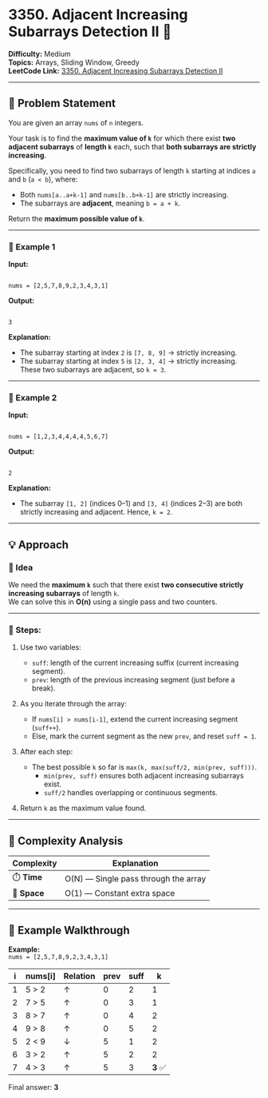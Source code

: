 # 3350. Adjacent Increasing Subarrays Detection II 🔢

**Difficulty:** Medium  
**Topics:** Arrays, Sliding Window, Greedy  
**LeetCode Link:** [3350. Adjacent Increasing Subarrays Detection II](https://leetcode.com/problems/adjacent-increasing-subarrays-detection-ii/)

---

## 🧩 Problem Statement

You are given an array `nums` of `n` integers.

Your task is to find the **maximum value of `k`** for which there exist **two adjacent subarrays** of **length `k`** each, such that **both subarrays are strictly increasing**.

Specifically, you need to find two subarrays of length `k` starting at indices `a` and `b` (`a < b`), where:

- Both `nums[a..a+k-1]` and `nums[b..b+k-1]` are strictly increasing.
- The subarrays are **adjacent**, meaning `b = a + k`.

Return the **maximum possible value of `k`**.

---

### 🔹 Example 1

**Input:**

```

nums = [2,5,7,8,9,2,3,4,3,1]

```

**Output:**

```

3

```

**Explanation:**

- The subarray starting at index `2` is `[7, 8, 9]` → strictly increasing.
- The subarray starting at index `5` is `[2, 3, 4]` → strictly increasing.  
  These two subarrays are adjacent, so `k = 3`.

---

### 🔹 Example 2

**Input:**

```

nums = [1,2,3,4,4,4,4,5,6,7]

```

**Output:**

```

2

```

**Explanation:**

- The subarray `[1, 2]` (indices 0–1) and `[3, 4]` (indices 2–3) are both strictly increasing and adjacent.
  Hence, `k = 2`.

---

## 💡 Approach

### 🔸 Idea

We need the **maximum `k`** such that there exist **two consecutive strictly increasing subarrays** of length `k`.  
We can solve this in **O(n)** using a single pass and two counters.

---

### 🔹 Steps:

1. Use two variables:

   - `suff`: length of the current increasing suffix (current increasing segment).
   - `prev`: length of the previous increasing segment (just before a break).

2. As you iterate through the array:

   - If `nums[i] > nums[i-1]`, extend the current increasing segment (`suff++`).
   - Else, mark the current segment as the new `prev`, and reset `suff = 1`.

3. After each step:

   - The best possible `k` so far is `max(k, max(suff/2, min(prev, suff)))`.
     - `min(prev, suff)` ensures both adjacent increasing subarrays exist.
     - `suff/2` handles overlapping or continuous segments.

4. Return `k` as the maximum value found.

---

## 🧮 Complexity Analysis

| Complexity   | Explanation                          |
| ------------ | ------------------------------------ |
| ⏱️ **Time**  | O(N) — Single pass through the array |
| 💾 **Space** | O(1) — Constant extra space          |

---

## 🧠 Example Walkthrough

**Example:**  
`nums = [2,5,7,8,9,2,3,4,3,1]`

| i   | nums[i] | Relation | prev | suff | k        |
| --- | ------- | -------- | ---- | ---- | -------- |
| 1   | 5 > 2   | ↑        | 0    | 2    | 1        |
| 2   | 7 > 5   | ↑        | 0    | 3    | 1        |
| 3   | 8 > 7   | ↑        | 0    | 4    | 2        |
| 4   | 9 > 8   | ↑        | 0    | 5    | 2        |
| 5   | 2 < 9   | ↓        | 5    | 1    | 2        |
| 6   | 3 > 2   | ↑        | 5    | 2    | 2        |
| 7   | 4 > 3   | ↑        | 5    | 3    | **3** ✅ |

Final answer: **3**
